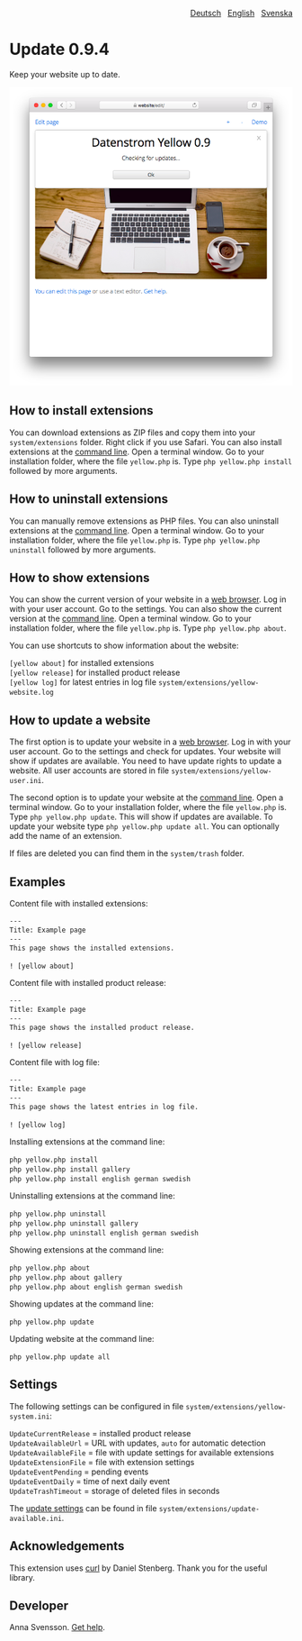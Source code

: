 <p align="right"><a href="README-de.md">Deutsch</a> &nbsp; <a href="README.md">English</a> &nbsp; <a href="README-sv.md">Svenska</a></p>

# Update 0.9.4

Keep your website up to date.

<p align="center"><img src="SCREENSHOT.png" alt="Screenshot"></p>

## How to install extensions

You can download extensions as ZIP files and copy them into your `system/extensions` folder. Right click if you use Safari. You can also install extensions at the [command line](https://github.com/annaesvensson/yellow-core). Open a terminal window. Go to your installation folder, where the file `yellow.php` is. Type `php yellow.php install` followed by more arguments.

## How to uninstall extensions

You can manually remove extensions as PHP files. You can also uninstall extensions at the [command line](https://github.com/annaesvensson/yellow-core). Open a terminal window. Go to your installation folder, where the file `yellow.php` is. Type `php yellow.php uninstall` followed by more arguments.

## How to show extensions

You can show the current version of your website in a [web browser](https://github.com/annaesvensson/yellow-edit). Log in with your user account. Go to the settings. You can also show the current version at the [command line](https://github.com/annaesvensson/yellow-core). Open a terminal window. Go to your installation folder, where the file `yellow.php` is. Type `php yellow.php about`. 

You can use shortcuts to show information about the website:

`[yellow about]` for installed extensions  
`[yellow release]` for installed product release  
`[yellow log]` for latest entries in log file `system/extensions/yellow-website.log`  

## How to update a website

The first option is to update your website in a [web browser](https://github.com/annaesvensson/yellow-edit). Log in with your user account. Go to the settings and check for updates. Your website will show if updates are available. You need to have update rights to update a website. All user accounts are stored in file `system/extensions/yellow-user.ini`. 

The second option is to update your website at the [command line](https://github.com/annaesvensson/yellow-core). Open a terminal window. Go to your installation folder, where the file `yellow.php` is. Type `php yellow.php update`. This will show if updates are available. To update your website type `php yellow.php update all`. You can optionally add the name of an extension. 

If files are deleted you can find them in the `system/trash` folder.

## Examples

Content file with installed extensions:

    ---
    Title: Example page
    ---
    This page shows the installed extensions.

    ! [yellow about]

Content file with installed product release:

    ---
    Title: Example page
    ---
    This page shows the installed product release.

    ! [yellow release]

Content file with log file:

    ---
    Title: Example page
    ---
    This page shows the latest entries in log file.

    ! [yellow log]

Installing extensions at the command line:

`php yellow.php install`  
`php yellow.php install gallery`  
`php yellow.php install english german swedish`  

Uninstalling extensions at the command line:

`php yellow.php uninstall`  
`php yellow.php uninstall gallery`  
`php yellow.php uninstall english german swedish`  

Showing extensions at the command line:
 
`php yellow.php about`  
`php yellow.php about gallery`  
`php yellow.php about english german swedish`  

Showing updates at the command line:

`php yellow.php update`

Updating website at the command line:
 
`php yellow.php update all`  

## Settings

The following settings can be configured in file `system/extensions/yellow-system.ini`:

`UpdateCurrentRelease` = installed product release  
`UpdateAvailableUrl` = URL with updates, `auto` for automatic detection  
`UpdateAvailableFile` = file with update settings for available extensions  
`UpdateExtensionFile` = file with extension settings  
`UpdateEventPending` = pending events  
`UpdateEventDaily` = time of next daily event  
`UpdateTrashTimeout` = storage of deleted files in seconds  

The [update settings](https://raw.githubusercontent.com/datenstrom/yellow/main/system/extensions/update-available.ini) can be found in file `system/extensions/update-available.ini`.

## Acknowledgements

This extension uses [curl](https://github.com/curl/curl) by Daniel Stenberg. Thank you for the useful library.

## Developer

Anna Svensson. [Get help](https://datenstrom.se/yellow/help/).
